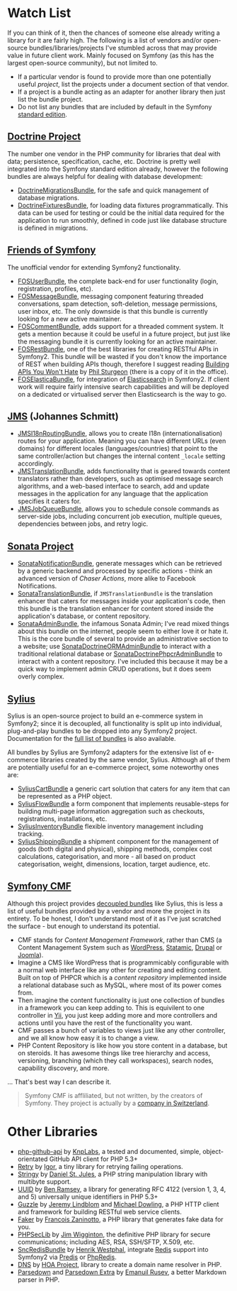 Watch List
==========

If you can think of it, then the chances of someone else already writing a library for it are fairly high.
The following is a list of vendors and/or open-source bundles/libraries/projects I've stumbled across that may provide
value in future client work. Mainly focused on Symfony (as this has the largest open-source community), but not limited
to.

- If a particular vendor is found to provide more than one potentially useful *project*, list the projects under a
  document section of that vendor.
- If a project is a bundle acting as an adapter for another library then just list the bundle project.
- Do not list any bundles that are included by default in the Symfony
  [standard edition](https://github.com/symfony/symfony-standard).

## [Doctrine Project](http://www.doctrine-project.org)

The number one vendor in the PHP community for libraries that deal with data; persistence, specification, cache, etc.
Doctrine is pretty well integrated into the Symfony standard edition already, however the following bundles are always
helpful for dealing with database development:

- [DoctrineMigrationsBundle](https://github.com/doctrine/DoctrineMigrationsBundle), for the safe and quick management of
  database migrations.
- [DoctrineFixturesBundle](https://github.com/doctrine/DoctrineFixturesBundle), for loading data fixtures
  programmatically. This data can be used for testing or could be the initial data required for the application to run
  smoothly, defined in code just like database structure is defined in migrations.

## [Friends of Symfony](http://friendsofsymfony.github.io)

The unofficial vendor for extending Symfony2 functionality.

- [FOSUserBundle](), the complete back-end for user functionality (login, registration, profiles, etc).
- [FOSMessageBundle](https://github.com/FriendsOfSymfony/FOSMessageBundle), messaging component featuring threaded
  conversations, spam detection, soft-deletion, message permissions, user inbox, etc. The only downside is that this
  bundle is currently looking for a new active maintainer.
- [FOSCommentBundle](https://github.com/FriendsOfSymfony/FOSCommentBundle), adds support for a threaded comment system.
  It gets a mention because it could be useful in a future project, but just like the messaging bundle it is currently
  looking for an active maintainer.
- [FOSRestBundle](https://github.com/FriendsOfSymfony/FOSRestBundle), one of the best libraries for creating RESTful
  APIs in Symfony2. This bundle will be wasted if you don't know the importance of REST when building APIs though,
  therefore I suggest reading [Building APIs You Won't Hate](https://leanpub.com/build-apis-you-wont-hate) by
  [Phil Sturgeon](https://philsturgeon.uk/) (there is a copy of it in the office).
- [FOSElasticaBundle](https://github.com/FriendsOfSymfony/FOSElasticaBundle), for integration of
  [Elasticsearch](http://www.elasticsearch.org/) in Symfony2. If client work will require fairly intensive search
  capabilities and will be deployed on a dedicated or virtualised server then Elasticsearch is the way to go.

## [JMS](http://jmsyst.com) (Johannes Schmitt)

- [JMSI18nRoutingBundle](http://jmsyst.com/bundles/JMSI18nRoutingBundle), allows you to create I18n
  (internationalisation) routes for your application. Meaning you can have different URLs (even domains) for different
  locales (languages/countries) that point to the same controller/action but changes the internal content `_locale`
  setting accordingly.
- [JMSTranslationBundle](http://jmsyst.com/bundles/JMSTranslationBundle), adds functionality that is geared towards
  content translators rather than developers, such as optimised message search algorithms, and a web-based interface to
  search, add and update messages in the application for any language that the application specifies it caters for.
- [JMSJobQueueBundle](http://jmsyst.com/bundles/JMSJobQueueBundle), allows you to schedule console commands as
  server-side jobs, including concurrent job execution, multiple queues, dependencies between jobs, and retry logic.

## [Sonata Project](http://sonata-project.org)

- [SonataNotificationBundle](http://sonata-project.org/bundles/notification), generate messages which can be retrieved
  by a generic backend and processed by specific actions - think an advanced version of *Chaser Actions*, more alike to
  Facebook Notifications.
- [SonataTranslationBundle](http://sonata-project.org/bundles/translation), if `JMSTranslationBundle` is the translation
  enhancer that caters for messages inside your application's code, then this bundle is the translation enhancer for
  content stored inside the application's database, or content repository.
- [SonataAdminBundle](http://sonata-project.org/bundles/admin), the infamous Sonata Admin; I've read mixed things about
  this bundle on the internet, people seem to either love it or hate it. This is the core bundle of several to provide
  an administrative section to a website; use
  [SonataDoctrineORMAdminBundle](http://sonata-project.org/bundles/doctrine-orm-admin/2-2/doc/index.html) to interact
  with a traditional relational database or
  [SonataDoctrinePhpcrAdminBundle](http://sonata-project.org/bundles/doctrine-phpcr-admin/master/doc/index.html) to
  interact with a content repository. I've included this because it may be a quick way to implement admin CRUD
  operations, but it does seem overly complex.

## [Sylius](http://sylius.org)

Sylius is an open-source project to build an e-commerce system in Symfony2; since it is decoupled, all functionality is
split up into individual, plug-and-play bundles to be dropped into any Symfony2 project. Documentation for the
[full list of bundles](http://docs.sylius.org/en/latest/bundles/index.html) is also available.

All bundles by Sylius are Symfony2 adapters for the extensive list of e-commerce libraries created by the same vendor,
Sylius. Although all of them are potentially useful for an e-commerce project, some noteworthy ones are:

- [SyliusCartBundle]() a generic cart solution that caters for any item that can be represented as a PHP object.
- [SyliusFlowBundle]() a form component that implements reusable-steps for building multi-page information aggregation
  such as checkouts, registrations, installations, etc.
- [SyliusInventoryBundle]() flexible inventory management including tracking.
- [SyliusShippingBundle]() a shipment component for the management of goods (both digital and physical), shipping
  methods, complex cost calculations, categorisation, and more - all based on product categorisation, weight,
  dimensions, location, target audience, etc.

## [Symfony CMF](http://cmf.symfony.com)

Although this project provides [decoupled bundles](http://symfony.com/doc/master/cmf/bundles/index.html) like Sylius,
this is less a list of useful bundles provided by a vendor and more the project in its entirety. To be honest, I don't
understand most of it as I've just scratched the surface - but enough to understand its potential.

- CMF stands for *Content Management Framework*, rather than CMS (a Content Management System such as
  [WordPress](https://wordpress.org), [Statamic](http://www.statamic.com), [Drupal](https://www.drupal.org) or
  [Joomla](http://www.joomla.org)).
- Imagine a CMS like WordPress that is programmicably configurable with a normal web interface like any other for
  creating and editing content. Built on top of PHPCR which is a *content repository* implemented inside a relational
  database such as MySQL, where most of its power comes from.
- Then imagine the content functionality is just one collection of bundles in a framework you can keep adding to. This
  is equivilent to one controller in [Yii](http://yiiframework.com), you just keep adding more and more controllers
  and actions until you have the rest of the functionality you want.
- CMF passes a bunch of variables to views just like any other controller, and we all know how easy it is to change a
  view.
- PHP Content Repository is like how you store content in a database, but on steroids. It has awesome things like tree
  hierarchy and access, versioning, branching (which they call workspaces), search nodes, capability discovery, and more.

... That's best way I can describe it.

> Symfony CMF is affliliated, but not written, by the creators of Symfony. They project is actually by a
> [company in Switzerland](http://www.liip.ch/en).

# Other Libraries

- [php-github-api](https://github.com/KnpLabs/php-github-api) by [KnpLabs](https://github.com/knplabs), a tested and
  documented, simple, object-orientated GitHub API client for PHP 5.3+
- [Retry](https://github.com/igorw/retry) by [Igor](https://github.com/igorw), a tiny library for retrying failing
  operations.
- [Stringy](https://github.com/danielstjules/Stringy) by [Daniel St. Jules](https://github.com/danielstjules), a PHP
  string manipulation library with multibyte support.
- [UUID](https://github.com/ramsey/uuid) by [Ben Ramsey](https://github.com/ramsey), a library for generating RFC 4122
  (version 1, 3, 4, and 5) universally unique identifiers in PHP 5.3+
- [Guzzle](https://github.com/guzzle/guzzle) by [Jeremy Lindblom](https://github.com/jeremeamia) and
  [Michael Dowling](https://github.com/mtdowling), a PHP HTTP client and framework for building RESTful web service
  clients.
- [Faker](https://github.com/fzaninotto/Faker) by [Francois Zaninotto](https://github.com/fzaninotto), a PHP library
  that generates fake data for you.
- [PHPSecLib](https://github.com/phpseclib/phpseclib) by [Jim Wigginton](https://github.com/terrafrost), the definitive
  PHP library for secure communications; including AES, RSA, SSH/SFTP, X.509, etc.
- [SncRedisBundle](https://github.com/snc/SncRedisBundle) by [Henrik Westphal](https://github.com/snc), integrate
  [Redis](http://redis.io) support into Symfony2 via [Predis](https://github.com/nrk/predis) or
  [PhpRedis](https://github.com/nicolasff/phpredis).
- [DNS](https://github.com/hoaproject/Dns) by [HOA Project](http://hoa-project.net/En), library to create a domain name
  resolver in PHP.
- [Parsedown](https://github.com/erusev/parsedown) and [Parsedown Extra](https://github.com/erusev/parsedown-extra) by
  [Emanuil Rusev](https://github.com/erusev), a better Markdown parser in PHP.
